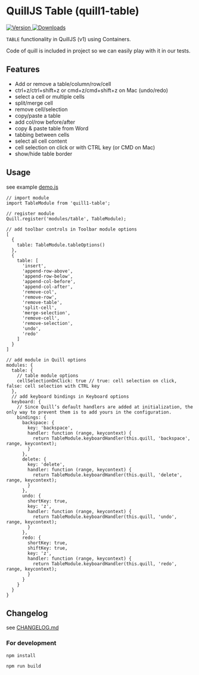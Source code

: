 # QuillJS Table (quill1-table)

<p>
  <a href="https://npmjs.com/package/quill1-table" title="Version">
    <img src="https://img.shields.io/npm/v/quill1-table.svg" alt="Version">
  </a>
  <a href="https://npmjs.com/package/quill1-table" title="Downloads">
    <img src="https://img.shields.io/npm/dm/quill1-table.svg" alt="Downloads">
  </a>
</p>

`TABLE` functionality in QuillJS (v1) using Containers.

Code of quill is included in project so we can easily play with it in our tests.

## Features

- Add or remove a table/column/row/cell
- ctrl+z/ctrl+shift+z or cmd+z/cmd+shift+z on Mac (undo/redo)
- select a cell or multiple cells
- split/merge cell
- remove cell/selection
- copy/paste a table
- add col/row before/after
- copy & paste table from Word
- tabbing between cells
- select all cell content
- cell selection on click or with CTRL key (or CMD on Mac)
- show/hide table border

## Usage

see example [demo.js](../master/src/demo.js)

```
// import module
import TableModule from 'quill1-table';

// register module
Quill.register('modules/table', TableModule);

// add toolbar controls in Toolbar module options
[
  {
    table: TableModule.tableOptions()
  },
  {
    table: [
      'insert',
      'append-row-above',
      'append-row-below',
      'append-col-before',
      'append-col-after',
      'remove-col',
      'remove-row',
      'remove-table',
      'split-cell',
      'merge-selection',
      'remove-cell',
      'remove-selection',
      'undo',
      'redo'
    ]
  }
]

// add module in Quill options
modules: {
  table: {
    // table module options
    cellSelectionOnClick: true // true: cell selection on click, false: cell selection with CTRL key
  },
  // add keyboard bindings in Keyboard options
  keyboard: {
    // Since Quill’s default handlers are added at initialization, the only way to prevent them is to add yours in the configuration.
    bindings: {
      backspace: {
        key: 'backspace',
        handler: function (range, keycontext) {
          return TableModule.keyboardHandler(this.quill, 'backspace', range, keycontext);
        }
      },
      delete: {
        key: 'delete',
        handler: function (range, keycontext) {
          return TableModule.keyboardHandler(this.quill, 'delete', range, keycontext);
        }
      },
      undo: {
        shortKey: true,
        key: 'z',
        handler: function (range, keycontext) {
          return TableModule.keyboardHandler(this.quill, 'undo', range, keycontext);
        }
      },
      redo: {
        shortKey: true,
        shiftKey: true,
        key: 'z',
        handler: function (range, keycontext) {
          return TableModule.keyboardHandler(this.quill, 'redo', range, keycontext);
        }
      }
    }
  }
}
```

## Changelog

see [CHANGELOG.md](../master/CHANGELOG.md)

### For development

```shell script
npm install

npm run build
```
